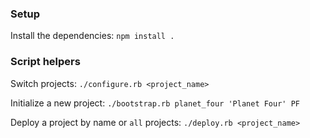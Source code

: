 ### Setup

Install the dependencies:  `npm install .`

### Script helpers

Switch projects:  `./configure.rb <project_name>`

Initialize a new project:  `./bootstrap.rb planet_four 'Planet Four' PF`

Deploy a project by name or `all` projects:  `./deploy.rb <project_name>`
